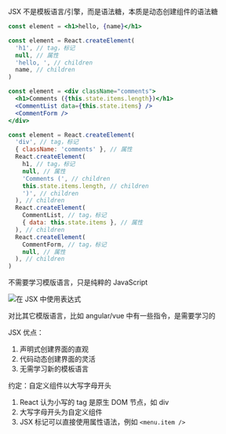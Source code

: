 JSX 不是模板语言/引擎，而是语法糖，本质是动态创建组件的语法糖

``` jsx
const element = <h1>hello, {name}</h1>
```

``` js
const element = React.createElement(
  'h1', // tag，标记
  null, // 属性
  'hello, ', // children
  name, // children
)
```

``` jsx
const element = <div className="comments">
  <h1>Comments ({this.state.items.length})</h1>
  <CommentList data={this.state.items} />
  <CommentForm />
</div>
```

``` js
const element = React.createElement(
  'div', // tag，标记
  { className: 'comments' }, // 属性
  React.createElement(
    h1, // tag，标记
    null, // 属性
    'Comments (', // children
    this.state.items.length, // children
    ')', // children
  ), // children
  React.createElement(
    CommentList, // tag，标记
    { data: this.state.items }, // 属性
  ), // children
  React.createElement(
    CommentForm, // tag，标记
    null, // 属性
  ), // children
)
```

不需要学习模版语言，只是纯粹的 JavaScript

![在 JSX 中使用表达式](https://pic3.zhimg.com/80/v2-062d100f18f7b374ac34dac57f9d1af5_1440w.png)

对比其它模版语言，比如 angular/vue 中有一些指令，是需要学习的

JSX 优点：

1. 声明式创建界面的直观
2. 代码动态创建界面的灵活
3. 无需学习新的模板语言

约定：自定义组件以大写字母开头

1. React 认为小写的 tag 是原生 DOM 节点，如 div
2. 大写字母开头为自定义组件
3. JSX 标记可以直接使用属性语法，例如 `<menu.item />`
